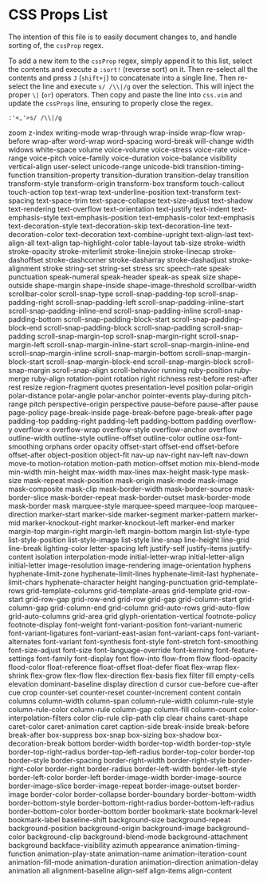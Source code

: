# CSS Props List

The intention of this file is to easily document changes to, and handle sorting
of, the `cssProp` regex.

To add a new item to the `cssProp` regex, simply append it to this list, select
the contents and execute a `:sort!` (reverse sort) on it.  Then re-select all
the contents and press `J` (`shift+j`) to concatenate into a single line.  Then
re-select the line and execute `s/ /\\|/g` over the selection.  This will
inject the proper `\|` (`or`) operators.  Then copy and paste the line into
`css.vim` and update the `cssProps` line, ensuring to properly close the regex.

```
:'<,'>s/ /\\|/g
```

zoom
z-index
writing-mode
wrap-through
wrap-inside
wrap-flow
wrap-before
wrap-after
word-wrap
word-spacing
word-break
will-change
width
widows
white-space
volume
voice-volume
voice-stress
voice-rate
voice-range
voice-pitch
voice-family
voice-duration
voice-balance
visibility
vertical-align
user-select
unicode-range
unicode-bidi
transition-timing-function
transition-property
transition-duration
transition-delay
transition
transform-style
transform-origin
transform-box
transform
touch-callout
touch-action
top
text-wrap
text-underline-position
text-transform
text-spacing
text-space-trim
text-space-collapse
text-size-adjust
text-shadow
text-rendering
text-overflow
text-orientation
text-justify
text-indent
text-emphasis-style
text-emphasis-position
text-emphasis-color
text-emphasis
text-decoration-style
text-decoration-skip
text-decoration-line
text-decoration-color
text-decoration
text-combine-upright
text-align-last
text-align-all
text-align
tap-highlight-color
table-layout
tab-size
stroke-width
stroke-opacity
stroke-miterlimit
stroke-linejoin
stroke-linecap
stroke-dashoffset
stroke-dashcorner
stroke-dasharray
stroke-dashadjust
stroke-alignment
stroke
string-set
string-set
stress
src
speech-rate
speak-punctuation
speak-numeral
speak-header
speak-as
speak
size
shape-outside
shape-margin
shape-inside
shape-image-threshold
scrollbar-width
scrollbar-color
scroll-snap-type
scroll-snap-padding-top
scroll-snap-padding-right
scroll-snap-padding-left
scroll-snap-padding-inline-start
scroll-snap-padding-inline-end
scroll-snap-padding-inline
scroll-snap-padding-bottom
scroll-snap-padding-block-start
scroll-snap-padding-block-end
scroll-snap-padding-block
scroll-snap-padding
scroll-snap-padding
scroll-snap-margin-top
scroll-snap-margin-right
scroll-snap-margin-left
scroll-snap-margin-inline-start
scroll-snap-margin-inline-end
scroll-snap-margin-inline
scroll-snap-margin-bottom
scroll-snap-margin-block-start
scroll-snap-margin-block-end
scroll-snap-margin-block
scroll-snap-margin
scroll-snap-align
scroll-behavior
running
ruby-position
ruby-merge
ruby-align
rotation-point
rotation
right
richness
rest-before
rest-after
rest
resize
region-fragment
quotes
presentation-level
position
polar-origin
polar-distance
polar-angle
polar-anchor
pointer-events
play-during
pitch-range
pitch
perspective-origin
perspective
pause-before
pause-after
pause
page-policy
page-break-inside
page-break-before
page-break-after
page
padding-top
padding-right
padding-left
padding-bottom
padding
overflow-y
overflow-x
overflow-wrap
overflow-style
overflow-anchor
overflow
outline-width
outline-style
outline-offset
outline-color
outline
osx-font-smoothing
orphans
order
opacity
offset-start
offset-end
offset-before
offset-after
object-position
object-fit
nav-up
nav-right
nav-left
nav-down
move-to
motion-rotation
motion-path
motion-offset
motion
mix-blend-mode
min-width
min-height
max-width
max-lines
max-height
mask-type
mask-size
mask-repeat
mask-position
mask-origin
mask-mode
mask-image
mask-composite
mask-clip
mask-border-width
mask-border-source
mask-border-slice
mask-border-repeat
mask-border-outset
mask-border-mode
mask-border
mask
marquee-style
marquee-speed
marquee-loop
marquee-direction
marker-start
marker-side
marker-segment
marker-pattern
marker-mid
marker-knockout-right
marker-knockout-left
marker-end
marker
margin-top
margin-right
margin-left
margin-bottom
margin
list-style-type
list-style-position
list-style-image
list-style
line-snap
line-height
line-grid
line-break
lighting-color
letter-spacing
left
justify-self
justify-items
justify-content
isolation
interpolation-mode
initial-letter-wrap
initial-letter-align
initial-letter
image-resolution
image-rendering
image-orientation
hyphens
hyphenate-limit-zone
hyphenate-limit-lines
hyphenate-limit-last
hyphenate-limit-chars
hyphenate-character
height
hanging-punctuation
grid-template-rows
grid-template-columns
grid-template-areas
grid-template
grid-row-start
grid-row-gap
grid-row-end
grid-row
grid-gap
grid-column-start
grid-column-gap
grid-column-end
grid-column
grid-auto-rows
grid-auto-flow
grid-auto-columns
grid-area
grid
glyph-orientation-vertical
footnote-policy
footnote-display
font-weight
font-variant-position
font-variant-numeric
font-variant-ligatures
font-variant-east-asian
font-variant-caps
font-variant-alternates
font-variant
font-synthesis
font-style
font-stretch
font-smoothing
font-size-adjust
font-size
font-language-override
font-kerning
font-feature-settings
font-family
font-display
font
flow-into
flow-from
flow
flood-opacity
flood-color
float-reference
float-offset
float-defer
float
flex-wrap
flex-shrink
flex-grow
flex-flow
flex-direction
flex-basis
flex
filter
fill
empty-cells
elevation
dominant-baseline
display
direction
d
cursor
cue-before
cue-after
cue
crop
counter-set
counter-reset
counter-increment
content
contain
columns
column-width
column-span
column-rule-width
column-rule-style
column-rule-color
column-rule
column-gap
column-fill
column-count
color-interpolation-filters
color
clip-rule
clip-path
clip
clear
chains
caret-shape
caret-color
caret-animation
caret
caption-side
break-inside
break-before
break-after
box-suppress
box-snap
box-sizing
box-shadow
box-decoration-break
bottom
border-width
border-top-width
border-top-style
border-top-right-radius
border-top-left-radius
border-top-color
border-top
border-style
border-spacing
border-right-width
border-right-style
border-right-color
border-right
border-radius
border-left-width
border-left-style
border-left-color
border-left
border-image-width
border-image-source
border-image-slice
border-image-repeat
border-image-outset
border-image
border-color
border-collapse
border-boundary
border-bottom-width
border-bottom-style
border-bottom-right-radius
border-bottom-left-radius
border-bottom-color
border-bottom
border
bookmark-state
bookmark-level
bookmark-label
baseline-shift
background-size
background-repeat
background-position
background-origin
background-image
background-color
background-clip
background-blend-mode
background-attachment
background
backface-visibility
azimuth
appearance
animation-timing-function
animation-play-state
animation-name
animation-iteration-count
animation-fill-mode
animation-duration
animation-direction
animation-delay
animation
all
alignment-baseline
align-self
align-items
align-content
